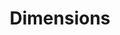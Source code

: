 ---
bigquery: https://console.cloud.google.com/bigquery?p=covid-19-dimensions-ai&page=table&d=data&t=publications
contributors: Digital Science, https://www.digital-science.com/
cost: Free for personal, non-commercial use.
description: Dimensions contains more than 100 million publications, ranging from
  articles published in scholarly journals, books and book chapters, to preprints
  and conference proceedings. All publications are contextualized with linked data
  sets, funding, publications, patents, clinical trials, and policy documents. You
  can also view associated categories, funders, institutions, and researcher profiles.
documentation: https://docs.dimensions.ai/bigquery/index.html
last_edit: 04/07/2022, 07:59:56
location: https://www.dimensions.ai/products/free/
maintained_by: Digital Science, https://www.digital-science.com/
schema_fields:
- citation_string
- created_date
- original_abstract
- assignee_countries
- legal_status
- gender
- category_uoa
- granted_year
- researcher_ids
- open_access_categories
- id
- registry
- description
- funding_jpy
- resulting_publication_doi
- original_title
- volume
- date_print
- pmid
- start_year
- category_icrp_ct
- repository_id
- current_assignee_countries
- publication_year
- research_org_city_names
- acronym
- ipcr
- category_for
- funder_org_countries
- original_assignee_countries
- investigators
- filing_year
- filing_status
- inventor_names
- acronyms
- citations
- book_series_title
- cited_by_ids
- category_bra
- title
- research_org_state_codes
- email_address
- start_date
- funding_cad
- wikipedia_url
- end_year
- conditions
- conference
- family_count
- date_normal
- funding_cny
- funding_chf
- publisher
- foa_number
- name
- associated_grant_ids
- address
- subtitles
- acknowledgements
- granted_date
- expiration_date
- priority_year
- publication_ids
- doi
- category_icrp_cso
- funder_org
- legal_events
- funding_currency
- repository_name
- funder_orgs
- associated_publication_doi
- funder_countries
- language
- citations_count
- editors
- journal_lists
- category_hra
- publication_date
- cpc
- pages
- application_number
- metrics
- associated_publication_pmid
- associated_publication_arxiv_id
- brief_title
- altmetrics
- mesh_headings
- supporting_grant_ids
- parent_id
- family_id
- funder_org_acronyms
- proceedings_title
- organisation_details
- current_assignee_orgs
- book_title
- research_orgs
- funding_amount
- authors
- aliases
- funding_aud
- research_org_cities
- funding_usd
- linkout
- original_assignee
- active_years
- resulting_publication_ids
- isbn
- funder_org_cities
- links
- category_rcdc
- clinical_trial_ids
- embargo_date
- funder_org_state_codes
- open_access_categories_v2
- priority_date
- category_sdg
- filing_date
- phase
- license
- relationships
- kind
- date_imported_gbq
- expiration_year
- family_members_ids
- associated_publication_id
- grant_number
- assignee_orgs
- date_online
- date_modified
- repository_url
- research_org_state_names
- categories
- arxiv_id
- labels
- funding_details
- year
- category_hrcs_rac
- research_org_countries
- current_assignee
- type
- funding_gbp
- status
- issue
- date
- funding_eur
- end_date
- source_id
- date_inserted
- concepts
- reference_ids
- category_hrcs_hc
- original_assignee_orgs
- pmcid
- journal
- external_ids
- abstract
- research_org_country_names
- types
- funding_nzd
- jurisdiction
- mesh_terms
- patent_ids
- eisbn
- established
- interventions
shortname: dimensions
tags:
- scholarly literature
- patents
- funding
- clinical trials
- academic profiles
terms_of_use: 'Use of both the Dimensions COVID-19 dataset and full Dimensions dataset
  are subject to the Dimensions Terms of use: https://www.dimensions.ai/policies-terms-legal '
title: Dimensions
uuid: dcff88bd-fe6b-4fdb-8159-809bf9d7bc1c
---